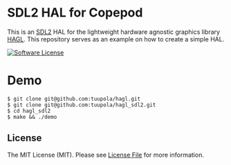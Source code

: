# SDL2 HAL for Copepod

This is an [SDL2](https://www.libsdl.org/) HAL for the lightweight hardware agnostic graphics library [HAGL](https://github.com/tuupola/hagl
). This repository serves as an example on how to create a simple HAL.


[![Software License](https://img.shields.io/badge/license-MIT-brightgreen.svg?style=flat-square)](LICENSE.md)

# Demo

```
$ git clone git@github.com:tuupola/hagl.git
$ git clone git@github.com:tuupola/hagl_sdl2.git
$ cd hagl_sdl2
$ make && ./demo
```

## License

The MIT License (MIT). Please see [License File](LICENSE.txt) for more information.
